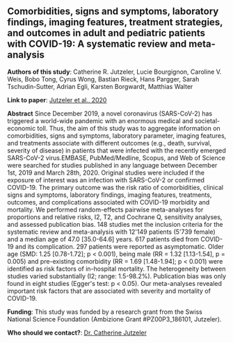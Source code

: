 ## Comorbidities, signs and symptoms, laboratory findings, imaging features, treatment strategies, and outcomes in adult and pediatric patients with COVID-19: A systematic review and meta-analysis


**Authors of this study**: Catherine R. Jutzeler, Lucie Bourgignon, Caroline V. Weis, Bobo Tong, Cyrus Wong, Bastian Rieck, Hans Pargger, Sarah Tschudin-Sutter, Adrian Egli, Karsten Borgwardt, Matthias Walter

**Link to paper**: [Jutzeler et al., 2020](https://www.sciencedirect.com/science/article/pii/S1477893920303215?via%3Dihub)

**Abstract**
Since December 2019, a novel coronavirus (SARS-CoV-2) has triggered a world-wide pandemic with an enormous medical and societal-economic toll. Thus, the aim of this study was to aggregate information on comorbidities, signs and symptoms, laboratory parameter, imaging features, and treatments associate with different outcomes (e.g., death, survival, severity of disease) in patients that were infected with the recently emerged SARS-CoV-2 virus.EMBASE, PubMed/Medline, Scopus, and Web of Science were searched for studies published in any language between December 1st, 2019 and March 28th, 2020. Original studies were included if the exposure of interest was an infection with SARS-CoV-2 or confirmed COVID-19. The primary outcome was the risk ratio of comorbidities, clinical signs and symptoms, laboratory findings, imaging features, treatments, outcomes, and complications associated with COVID-19 morbidity and mortality. We performed random-effects pairwise meta-analyses for proportions and relative risks, I2, T2, and Cochrane Q, sensitivity analyses, and assessed publication bias. 148 studies met the inclusion criteria for the systematic review and meta-analysis with 12'149 patients (5'739 female) and a median age of 47.0 [35.0-64.6] years. 617 patients died from COVID-19 and its complication. 297 patients were reported as asymptomatic. Older age (SMD: 1.25 [0.78-1.72]; p < 0.001), being male (RR = 1.32 [1.13-1.54], p = 0.005) and pre-existing comorbidity (RR = 1.69 [1.48-1.94]; p < 0.001) were identified as risk factors of in-hospital mortality. The heterogeneity between studies varied substantially (I2; range: 1.5-98.2%). Publication bias was only found in eight studies (Egger's test: p < 0.05). Our meta-analyses revealed important risk factors that are associated with severity and mortality of COVID-19.

**Funding**: This study was funded by a research grant from the Swiss National Science Foundation (Ambizione Grant #PZ00P3_186101, Jutzeler).

**Who should we contact?**: [Dr. Catherine Jutzeler](mailto:catherine.jutzeler@bsse.ethz.ch?subject=GitHub:%20Jutzeler%20et%20al,%202020.%20Travel%20Med%20Infect%20Dis)
